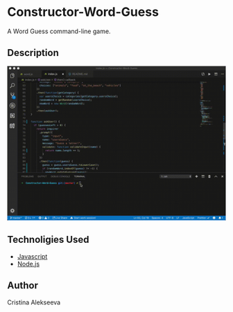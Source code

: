 # Constructor-Word-Guess

A Word Guess command-line game.

## Description

![Site screenshort](https://github.com/javascriptkitty/Constructor-Word-Guess/blob/master/image.gif)

## Technoligies Used

- [Javascript](https://developer.mozilla.org/en-US/docs/Web/JavaScript)
- [Node.js](https://nodejs.org/en/)

## Author

Cristina Alekseeva
